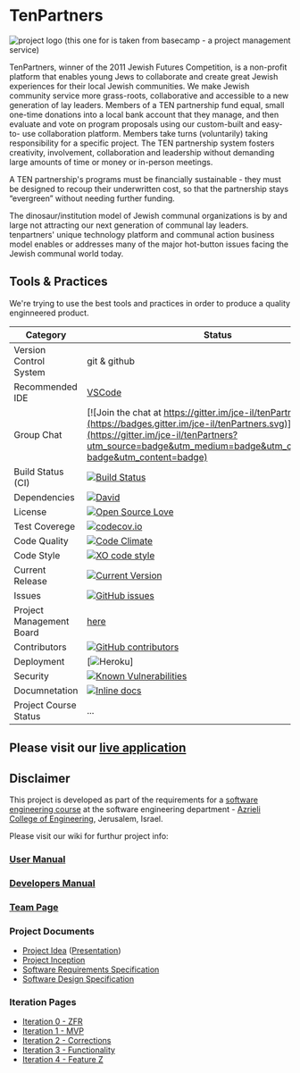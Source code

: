 # TenPartners

![project logo (this one for is taken from basecamp - a project management service)](https://i.imgur.com/PzFVuya.png)


TenPartners, winner of the 2011 Jewish Futures Competition, is a non-profit platform that enables
young Jews to collaborate and create great Jewish experiences for their local Jewish
communities. We make Jewish community service more grass-roots, collaborative and accessible
to a new generation of lay leaders. Members of a TEN partnership fund equal, small one-time
donations into a local bank account that they manage, and then evaluate and vote on program
proposals using our custom-built and easy-to- use collaboration platform. Members take turns
(voluntarily) taking responsibility for a specific project. The TEN partnership system fosters
creativity, involvement, collaboration and leadership without demanding large amounts of time or
money or in-person meetings.

A TEN partnership's programs must be financially sustainable - they must be designed to recoup
their underwritten cost, so that the partnership stays “evergreen” without needing further funding.

The dinosaur/institution model of Jewish communal organizations is by and large not attracting
our next generation of communal lay leaders. tenpartners' unique technology platform and
communal action business model enables or addresses many of the major hot-button issues
facing the Jewish communal world today.


## Tools & Practices
We're trying to use the best tools and practices in order to produce a quality enginneered product.

|Category|Status|
|---|---|
| Version Control System| git & github |
| Recommended IDE | [VSCode](https://code.visualstudio.com) |
| Group Chat | [![Join the chat at https://gitter.im/jce-il/tenPartners](https://badges.gitter.im/jce-il/tenPartners.svg)](https://gitter.im/jce-il/tenPartners?utm_source=badge&utm_medium=badge&utm_campaign=pr-badge&utm_content=badge) |
| Build Status (CI) |  [![Build Status](https://travis-ci.org/jce-il/project-template.svg?branch=master)](https://travis-ci.org/jce-il/project-template) |
| Dependencies | [![David](https://img.shields.io/david/dev/idleberg/vscode-badges.svg?style=flat-square)](https://david-dm.org/jce-il/project-template?type=dev) |
| License | [![Open Source Love](https://badges.frapsoft.com/os/mit/mit.svg?v=102)](https://github.com/ellerbrock/open-source-badge/) |
| Test Coverege | [![codecov.io](https://codecov.io/github/jce-il/project-template/coverage.svg?branch=master)](https://codecov.io/github/jce-il/project-template?branch=master) |
| Code Quality | [![Code Climate](https://codeclimate.com/github/ayeletda/TenPartners.svg)](https://codeclimate.com/github/ayeletda/TenPartners) |
| Code Style | [![XO code style](https://img.shields.io/badge/code_style-XO-5ed9c7.svg)](https://github.com/jce-il/project-template) |
| Current Release | [![Current Version](https://img.shields.io/github/release/jce-il/project-template.svg?style=flat)](https://github.com/jce-il/project-template/releases) |
| Issues | [![GitHub issues](https://img.shields.io/github/issues/ayeletda/TenPartners.svg?style=flat)](https://github.com/ayeletda/TenPartners/issues) |
| Project Management Board| [here](https://github.com/ayeletda/TenPartners/projects/1) |
| Contributors | [![GitHub contributors](https://img.shields.io/github/contributors/jce-il/project-template.svg)](https://github.com/jce-il/project-template/graphs/contributors)|
| Deployment | [![Heroku](http://heroku-badge.herokuapp.com/?app=my-app&style=flat&svg=1&root=index.html)] |
| Security | [![Known Vulnerabilities](https://snyk.io/test/github/jce-il/project-template/badge.svg)](https://snyk.io/test/github/jce-il/project-template) |
| Documnetation | [![Inline docs](http://inch-ci.org/github/jce-il/project-template.svg?branch=master)](http://inch-ci.org/github/jce-il/project-template) |
| Project Course Status | ... |

## Please visit our [live application](https://application-5baf2.firebaseapp.com/)

## Disclaimer
This project is developed as part of the requirements for a [software engineering course](https://github.com/jce-il/se-class/wiki) at the software engineering department - [Azrieli College of Engineering](http://www.jce.ac.il/), Jerusalem, Israel.

Please visit our wiki for furthur project info: 

### [User Manual](../../wiki/user-manual)

### [Developers Manual](../../wiki/developers-manual)

### [Team Page](../../wiki/team)

### Project Documents
- [Project Idea](docs/idea.pdf) ([Presentation](docs/idea-slides.pdf))
- [Project Inception](../../wiki/inception)
- [Software Requirements Specification](../../wiki/srs)
- [Software Design Specification](../../wiki/sds)

### Iteration Pages
- [Iteration 0 - ZFR](../../wiki/iter0-zfr)
- [Iteration 1 - MVP](../../wiki/iter1-MVP)
- [Iteration 2 - Corrections](../../wiki/iter2-Corrections)
- [Iteration 3 - Functionality](../../wiki/iter3-Functionality)
- [Iteration 4 - Feature Z](../..//wiki/iter4-FeatureZ)



